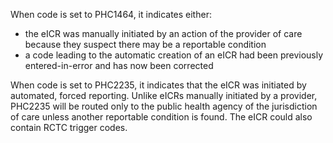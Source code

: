 When code is set to PHC1464, it indicates either:
* the eICR was manually initiated by an action of the provider of care because they suspect there may be a reportable condition
* a code leading to the automatic creation of an eICR had been previously entered-in-error and has now been corrected

When code is set to PHC2235, it indicates that the eICR was initiated by automated, forced reporting. Unlike eICRs manually initiated by a provider, PHC2235 will be routed only to the public health agency of the jurisdiction of care unless another reportable condition is found. The eICR could also contain RCTC trigger codes.